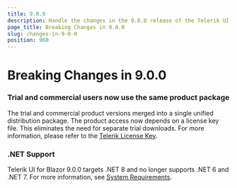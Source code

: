 ```yaml
---
title: 9.0.0
description: Handle the changes in the 9.0.0 release of the Telerik UI for Blazor components.
page_title: Breaking Changes in 9.0.0
slug: changes-in-9-0-0
position: 960
---
```


# Breaking Changes in 9.0.0

### Trial and commercial users now use the same product package
The trial and commercial product versions merged into a single unified distribution package. The product access now depends on a license key file. This eliminates the need for separate trial downloads. For more information, please refer to the [Telerik License Key](slug:installation-license-key).

### .NET Support

Telerik UI for Blazor 9.0.0 targets .NET 8 and no longer supports .NET 6 and .NET 7. For more information, see [System Requirements](slug:system-requirements).